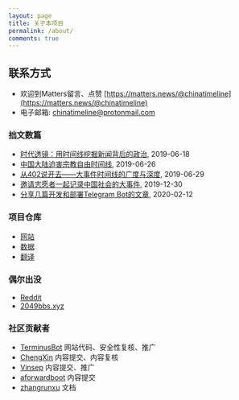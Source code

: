 ```yaml
---
layout: page
title: 关于本项目
permalink: /about/
comments: true
---
```


## 联系方式

- 欢迎到Matters留言、点赞 [https://matters.news/@chinatimeline](https://matters.news/@chinatimeline)
- 电子邮箱: chinatimeline@protonmail.com

### 拙文数篇
- [时代透镜：用时间线挖掘新闻背后的政治](https://matters.news/@chinatimeline/%E6%97%B6%E4%BB%A3%E9%80%8F%E9%95%9C-%E7%94%A8%E6%97%B6%E9%97%B4%E7%BA%BF%E6%8C%96%E6%8E%98%E6%96%B0%E9%97%BB%E8%83%8C%E5%90%8E%E7%9A%84%E6%94%BF%E6%B2%BB-zdpuAofz2CCLBQqoijirnM44gZJQWqVLmHYtQ43HTUS7MKe2c), 2019-06-18
- [中国大陆迫害宗教自由时间线](https://matters.news/@chinatimeline/%E4%B8%AD%E5%9B%BD%E5%A4%A7%E9%99%86%E8%BF%AB%E5%AE%B3%E5%AE%97%E6%95%99%E8%87%AA%E7%94%B1%E6%97%B6%E9%97%B4%E7%BA%BF-%E6%95%B0%E6%8D%AE%E6%9D%A5%E6%BA%90-%E9%99%86%E5%A7%94%E4%BC%9A-zdpuAoDuXD63izVe4PhCshhiQTyx5kKpHrG5VgZYFuTyureAR), 2019-06-26
- [从402说开去——大事件时间线的广度与深度](https://matters.news/@chinatimeline/%E4%BB%8E402%E8%AF%B4%E5%BC%80%E5%8E%BB-%E5%A4%A7%E4%BA%8B%E4%BB%B6%E6%97%B6%E9%97%B4%E7%BA%BF%E7%9A%84%E5%B9%BF%E5%BA%A6%E4%B8%8E%E6%B7%B1%E5%BA%A6-zdpuAyscMtPkxfpX8DC1CLBmHu3WXXQ98imwz62U2sYMAbui6), 2019-06-29
- [邀请志愿者一起记录中国社会的大事件](https://matters.news/@chinatimeline/%E9%82%80%E8%AF%B7%E5%BF%97%E6%84%BF%E8%80%85%E4%B8%80%E8%B5%B7%E8%AE%B0%E5%BD%95%E4%B8%AD%E5%9B%BD%E7%A4%BE%E4%BC%9A%E7%9A%84%E5%A4%A7%E4%BA%8B%E4%BB%B6-%E9%87%8D%E5%8F%91-zdpuAwVf6twJpy8pHkvbUnQcvFh99aSPMJU2qxQAGqgLGPxEG), 2019-12-30
- [分享几篇开发和部署Telegram Bot的文章](https://be4.herokuapp.com/topic/18/%E5%88%86%E4%BA%AB%E5%87%A0%E7%AF%87%E5%BC%80%E5%8F%91%E5%92%8C%E9%83%A8%E7%BD%B2telegram-bot%E7%9A%84%E6%96%87%E7%AB%A0), 2020-02-12

### 项目仓库
- [网站](https://github.com/chinatimeline/chinatimeline.github.io)
- [数据](https://github.com/chinatimeline/data)
- [翻译](https://hackmd.io/@chinatimeline)

### 偶尔出没
- [Reddit](https://www.reddit.com/r/chinatimeline)
- [2049bbs.xyz](https://2049bbs.xyz)

### 社区贡献者
- [TerminusBot](https://github.com/terminusbot) 网站代码、安全性复核、推广
- [ChengXin](https://github.com/ChengXin) 内容提交、内容复核
- [Vinsep](https://www.reddit.com/u/Vinsep) 内容提交、推广
- [aforwardboot](https://www.reddit.com/user/aforwardboot/) 内容提交
- [zhangrunxu](https://github.com/zhangrunxu) 文档
